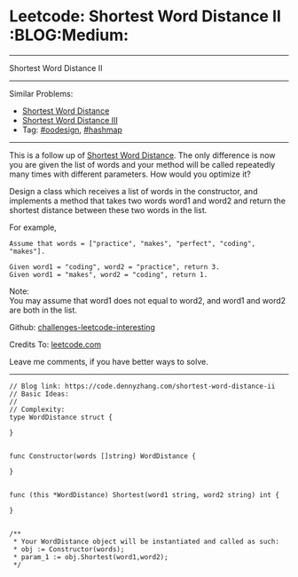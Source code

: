 # Leetcode: Shortest Word Distance II     :BLOG:Medium:


---

Shortest Word Distance II  

---

Similar Problems:  
-   [Shortest Word Distance](https://code.dennyzhang.com/shortest-word-distance)
-   [Shortest Word Distance III](https://code.dennyzhang.com/shortest-word-distance-iii)
-   Tag: [#oodesign](https://code.dennyzhang.com/tag/oodesign), [#hashmap](https://code.dennyzhang.com/tag/hashmap)

---

This is a follow up of [Shortest Word Distance](https://code.dennyzhang.com/shortest-word-distance). The only difference is now you are given the list of words and your method will be called repeatedly many times with different parameters. How would you optimize it?  

Design a class which receives a list of words in the constructor, and implements a method that takes two words word1 and word2 and return the shortest distance between these two words in the list.  

For example,  

    Assume that words = ["practice", "makes", "perfect", "coding", "makes"].
    
    Given word1 = "coding", word2 = "practice", return 3.
    Given word1 = "makes", word2 = "coding", return 1.

Note:  
You may assume that word1 does not equal to word2, and word1 and word2 are both in the list.  

Github: [challenges-leetcode-interesting](https://github.com/DennyZhang/challenges-leetcode-interesting/tree/master/shortest-word-distance-ii)  

Credits To: [leetcode.com](https://leetcode.com/problems/shortest-word-distance-ii/description/)  

Leave me comments, if you have better ways to solve.  

---

    // Blog link: https://code.dennyzhang.com/shortest-word-distance-ii
    // Basic Ideas:
    //
    // Complexity:
    type WordDistance struct {
    
    }
    
    
    func Constructor(words []string) WordDistance {
    
    }
    
    
    func (this *WordDistance) Shortest(word1 string, word2 string) int {
    
    }
    
    
    /**
     * Your WordDistance object will be instantiated and called as such:
     * obj := Constructor(words);
     * param_1 := obj.Shortest(word1,word2);
     */